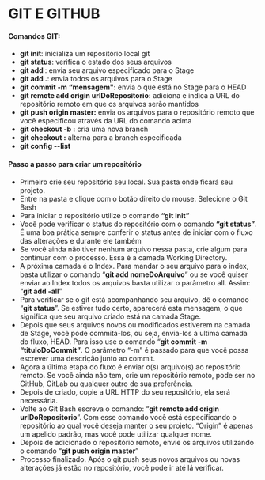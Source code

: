 # GIT E GITHUB

####  Comandos GIT:

- **git init**: inicializa um repositório local git
- **git status**: verifica o estado dos seus arquivos
- **git add <nomeDoArquivo>**: envia seu arquivo especificado para o Stage
- **git add .**: envia todos os arquivos para o Stage
- **git commit -m “mensagem":** envia o que está no Stage para o HEAD
- **git remote add origin urlDoRepositorio:** adiciona e indica a URL do repositório remoto em que os arquivos serão mantidos
- **git push origin master:** envia os arquivos para o repositório remoto que você especificou através da URL do comando acima
- **git checkout -b <nomeDaBranch>:** cria uma nova branch
- **git checkout <nomeDaBranch>:** alterna para a branch especificada
- **git config --list**



#### Passo a passo para criar um repositório



- Primeiro crie seu repositório seu local. Sua pasta onde ficará seu projeto.
- Entre na pasta e clique com o botão direito do mouse. Selecione o Git Bash
- Para iniciar o repositório utilize o comando **“git init”** 
- Você pode verificar o status do repositório com o comando **“git status”**. É uma boa prática sempre conferir o status antes de iniciar com o fluxo das alterações e durante ele também
- Se você ainda não tiver nenhum arquivo nessa pasta, crie algum para continuar com o processo. Essa é a camada Working Directory.
- A próxima camada é o Index. Para mandar o seu arquivo para o index, basta utilizar o comando “**git add nomeDoArquivo**” ou se você quiser enviar ao Index todos os arquivos basta utilizar o parâmetro all. Assim: “**git add -all**”
- Para verificar se o git está acompanhando seu arquivo, dê o comando “**git status**”. Se estiver tudo certo, aparecerá esta mensagem, o que significa que seu arquivo criado está na camada Stage.
- Depois que seus arquivos novos ou modificados estiverem na camada de Stage, você pode commita-los, ou seja, envia-los à ultima camada do fluxo, HEAD. Para isso use o comando “**git commit -m “tituloDoCommit”**. O parâmetro “-m” é passado para que você possa escrever uma descrição junto ao commit.
- Agora a última etapa do fluxo é enviar o(s) arquivo(s) ao repositório remoto. Se você ainda não tem, crie um repositório remoto, pode ser no GitHub, GitLab ou qualquer outro de sua preferência.
- Depois de criado, copie a URL HTTP do seu repositório, ela será necessária.
- Volte ao Git Bash escreva o comando: “**git remote add origin urlDoRepositorio**”. Com esse comando você está especificando o repositório ao qual você deseja manter o seu projeto. “Origin” é apenas um apelido padrão, mas você pode utilizar qualquer nome.
- Depois de adicionado o repositório remoto, envie os arquivos utilizando o comando “**git push origin master**”
- Processo finalizado. Após o git push seus novos arquivos ou novas alterações já estão no repositório, você pode ir até lá verificar.

